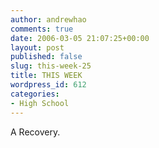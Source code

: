 ```yaml
---
author: andrewhao
comments: true
date: 2006-03-05 21:07:25+00:00
layout: post
published: false
slug: this-week-25
title: THIS WEEK
wordpress_id: 612
categories:
- High School
---
```


A Recovery.
